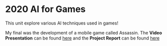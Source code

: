 # 2020 AI for Games
This unit explore various AI techniques used in games!

My final was the development of a mobile game called Assassin. The **Video Presentation** can be found [here](https://youtu.be/ZTSVAxSU4p0) and the **Project Report** can be found [here](https://docs.google.com/document/d/1O93wPKwf_bZhPqycfiEjtdR_YnjzxswMIQRdwVIFtjU/edit?usp=sharing)
